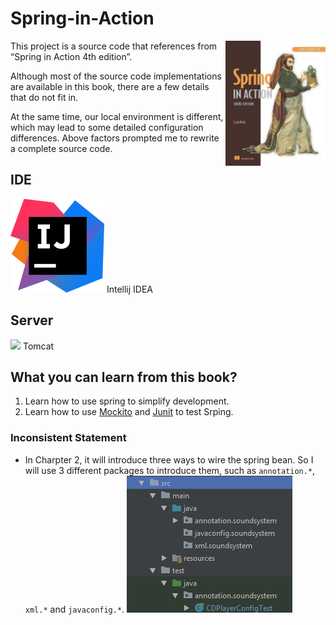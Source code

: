 # Spring-in-Action

<img align="right" width="160" height="200" src="/spring-in-action-4th-edition.jpg">

This project is a source code that references from “Spring in Action 4th edition”.

Although most of the source code implementations are available in this book, there are a few details that do not fit in.

At the same time, our local environment is different, which may lead to some detailed configuration differences. Above factors prompted me to rewrite a complete source code.

## IDE

<img src="/intellij-idea_logo.png" width="150" height="150"> Intellij IDEA

## Server

![](http://tomcat.apache.org/res/images/tomcat.png)
Tomcat

## What you can learn from this book?

1.  Learn how to use spring to simplify development.
1.  Learn how to use [Mockito](https://github.com/mockito/mockito) and [Junit](https://junit.org/junit4/) to test Srping.

### Inconsistent Statement

-   In Charpter 2, it will introduce three ways to wire the spring bean. So I will use 3 different packages to introduce them, such as `annotation.*`, `xml.*` and `javaconfig.*`.
    ![](cha2-1.png)
